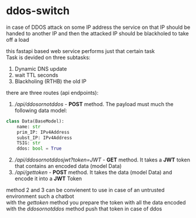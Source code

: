 # ddos-switch
in case of DDOS attack on some IP address the service on that IP should be handed to another IP
and then the attacked IP should be blackholed to take off a load 

this fastapi based web service performs just that certain task  
Task is devided on three subtasks:
1. Dynamic DNS update
2. wait TTL seconds
3. Blackholing (RTHB) the old IP

there are three routes (api endpoints):  
  1.  */api/ddosornotddos* - **POST** method. The payload must much the following data model:

```python
class Data(BaseModel):
    name: str
    prim_IP: IPv4Address
    subst_IP: IPv4Address
    TSIG: str
    ddos: bool = True
```

  2. */api/ddosornotddosjwt?token=JWT* - **GET** method. It takes a **JWT** token that contains an encoded data (model Data)
  3. */api/gettoken* - **POST** method. It takes the data (model Data) and encode it into a **JWT** Token

method 2 and 3 can be convienent to use in case of an untrusted environment such a chatbot  
with the *gettoken* method you prepare the token with all the data encoded  
with the *ddosornotddos* method push that token in case of ddos 
